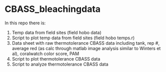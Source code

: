 # CBASS_bleachingdata

In this repo there is:

1. Temp data from field sites (field hobo data)
2. Script to plot temp data from field sites (field hobo temps.r)
3. Data sheet with raw thermotolerance CBASS data including tank, rep #, average red (as calc through matlab image analysis similar to Winters et al), coralwatch color score, PAM  
4. Script to plot thermotolerance CBASS data 
5. Script to analyze thermotolerance CBASS data 
